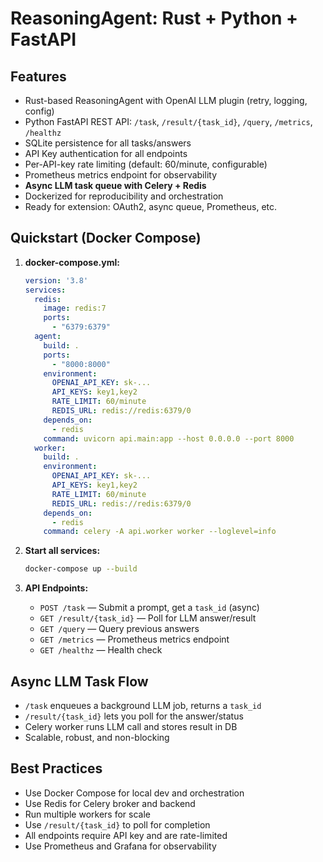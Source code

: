 # ReasoningAgent: Rust + Python + FastAPI

## Features
- Rust-based ReasoningAgent with OpenAI LLM plugin (retry, logging, config)
- Python FastAPI REST API: `/task`, `/result/{task_id}`, `/query`, `/metrics`, `/healthz`
- SQLite persistence for all tasks/answers
- API Key authentication for all endpoints
- Per-API-key rate limiting (default: 60/minute, configurable)
- Prometheus metrics endpoint for observability
- **Async LLM task queue with Celery + Redis**
- Dockerized for reproducibility and orchestration
- Ready for extension: OAuth2, async queue, Prometheus, etc.

## Quickstart (Docker Compose)

1. **docker-compose.yml:**
   ```yaml
   version: '3.8'
   services:
     redis:
       image: redis:7
       ports:
         - "6379:6379"
     agent:
       build: .
       ports:
         - "8000:8000"
       environment:
         OPENAI_API_KEY: sk-...
         API_KEYS: key1,key2
         RATE_LIMIT: 60/minute
         REDIS_URL: redis://redis:6379/0
       depends_on:
         - redis
       command: uvicorn api.main:app --host 0.0.0.0 --port 8000
     worker:
       build: .
       environment:
         OPENAI_API_KEY: sk-...
         API_KEYS: key1,key2
         RATE_LIMIT: 60/minute
         REDIS_URL: redis://redis:6379/0
       depends_on:
         - redis
       command: celery -A api.worker worker --loglevel=info
   ```

2. **Start all services:**
   ```sh
   docker-compose up --build
   ```

3. **API Endpoints:**
   - `POST /task` — Submit a prompt, get a `task_id` (async)
   - `GET /result/{task_id}` — Poll for LLM answer/result
   - `GET /query` — Query previous answers
   - `GET /metrics` — Prometheus metrics endpoint
   - `GET /healthz` — Health check

## Async LLM Task Flow
- `/task` enqueues a background LLM job, returns a `task_id`
- `/result/{task_id}` lets you poll for the answer/status
- Celery worker runs LLM call and stores result in DB
- Scalable, robust, and non-blocking

## Best Practices
- Use Docker Compose for local dev and orchestration
- Use Redis for Celery broker and backend
- Run multiple workers for scale
- Use `/result/{task_id}` to poll for completion
- All endpoints require API key and are rate-limited
- Use Prometheus and Grafana for observability